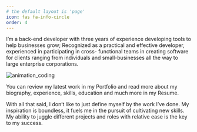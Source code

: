 ```yaml
---
# the default layout is 'page'
icon: fas fa-info-circle
order: 4
---
```


I’m a back-end developer with three years of experience developing tools to help businesses grow; Recognized as a practical and effective developer, experienced in participating in cross- functional teams in creating software for clients ranging from individuals and small-businesses all the way to large enterprise corporations. 

![animation_coding](https://user-images.githubusercontent.com/33480382/211194911-aec500aa-c30a-461e-9631-133373d9aa01.gif)

You can review my latest work in my Portfolio and read more about my biography, experience, skills, education and much more in my Resume.

With all that said, I don’t like to just define myself by the work I’ve done. My inspiration is boundless, it fuels me in the pursuit of cultivating new skills. My ability to juggle different projects and roles with relative ease is the key to my success.

